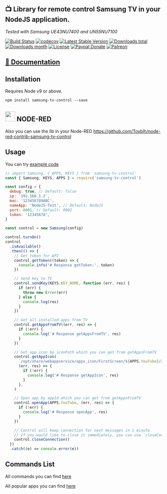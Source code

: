 ## 📺 Library for remote control Samsung TV in your NodeJS application.

_Tested with Samsung UE43NU7400 and UN55NU7100_

[![Build Status](https://travis-ci.org/Toxblh/samsung-tv-control.svg?branch=master)](https://travis-ci.org/Toxblh/samsung-tv-control)
[![codecov](https://codecov.io/gh/Toxblh/samsung-tv-control/branch/master/graph/badge.svg)](https://codecov.io/gh/Toxblh/samsung-tv-control)
[![Latest Stable Version](https://img.shields.io/npm/v/samsung-tv-control.svg)](https://www.npmjs.com/package/samsung-tv-control)
[![Downloads total](https://img.shields.io/npm/dt/samsung-tv-control.svg)](https://www.npmjs.com/package/samsung-tv-control)
[![Downloads month](https://img.shields.io/npm/dm/samsung-tv-control.svg)](https://www.npmjs.com/package/samsung-tv-control)
[![License](https://img.shields.io/github/license/Toxblh/samsung-tv-control)](https://www.npmjs.com/package/samsung-tv-control) [![Paypal Donate](https://img.shields.io/badge/paypal-donate-blue.svg)](https://www.paypal.com/cgi-bin/webscr?cmd=_s-xclick&hosted_button_id=WUAAG2HH58WE4) [![Patreon](https://img.shields.io/badge/patreon-support-blue.svg)](https://www.patreon.com/toxblh)

## [📖 Documentation](https://toxblh.github.io/samsung-tv-control/)

## Installation

Requires Node v9 or above.

`npm install samsung-tv-control --save`

## <img src="http://nodered.org/node-red-icon.png" height="32px" /> NODE-RED

Also you can use the lib in your Node-RED https://github.com/Toxblh/node-red-contrib-samsung-tv-control

## Usage

You can try [example code](example/index.js)

```js
// import Samsung, { APPS, KEYS } from 'samsung-tv-control'
const { Samsung, KEYS, APPS } = require('samsung-tv-control')

const config = {
  debug: true, // Default: false
  ip: '192.168.1.2',
  mac: '123456789ABC',
  nameApp: 'NodeJS-Test', // Default: NodeJS
  port: 8001, // Default: 8002
  token: '12345678',
}

const control = new Samsung(config)

control.turnOn()
control
  .isAvailable()
  .then(() => {
    // Get token for API
    control.getToken((token) => {
      console.info('# Response getToken:', token)
    })

    // Send key to TV
    control.sendKey(KEYS.KEY_HOME, function (err, res) {
      if (err) {
        throw new Error(err)
      } else {
        console.log(res)
      }
    })

    // Get all installed apps from TV
    control.getAppsFromTV((err, res) => {
      if (!err) {
        console.log('# Response getAppsFromTV', res)
      }
    })

    // Get app icon by iconPath which you can get from getAppsFromTV
    control.getAppIcon(
      `/opt/share/webappservice/apps_icon/FirstScreen/${APPS.YouTube}/250x250.png`,
      (err, res) => {
        if (!err) {
          console.log('# Response getAppIcon', res)
        }
      },
    )

    // Open app by appId which you can get from getAppsFromTV
    control.openApp(APPS.YouTube, (err, res) => {
      if (!err) {
        console.log('# Response openApp', res)
      }
    })

    // Control will keep connection for next messages in 1 minute
    // If you would like to close it immediately, you can use `closeConnection()`
    control.closeConnection()
  })
  .catch((e) => console.error(e))
```

## Commands List

All commands you can find [here](src/keys.ts)

All popular apps you can find [here](src/apps.ts)
